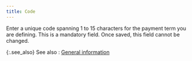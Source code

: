 ```yaml
---
title: Code
---
```



Enter a unique code spanning 1 to 15 characters for the payment term  you are defining. This is a mandatory field. Once saved, this field cannot  be changed.


{:.see_also}
See also
: [General  information]({{site.sc_baseurl}}/options/payment-information/credit-card-processing/processor-details/general_information_processor_profile.html)
